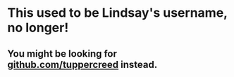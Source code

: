 <!--
- 👋 Hi, I’m @confodere
- 👀 I’m interested in ...
- 🌱 I’m currently learning ...
- 💞️ I’m looking to collaborate on ...
- 📫 How to reach me ...
--->

<!---
confodere/confodere is a ✨ special ✨ repository because its `README.md` (this file) appears on your GitHub profile.
You can click the Preview link to take a look at your changes.
--->

# This used to be Lindsay's username, no longer!

## You might be looking for [github.com/tuppercreed](https://github.com/tuppercreed/) instead.
